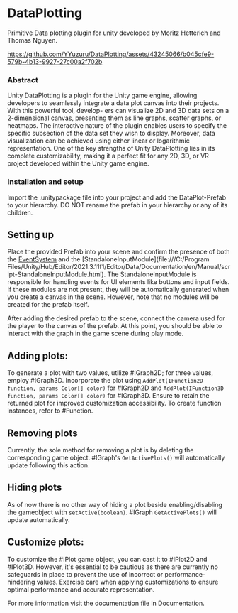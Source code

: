 # DataPlotting
Primitive Data plotting plugin for unity developed by
Moritz Hetterich and Thomas Nguyen.

https://github.com/YYuzuru/DataPlotting/assets/43245066/b045cfe9-579b-4b13-9927-27c00a2f702b

### Abstract
Unity DataPlotting is a plugin for the Unity game
engine, allowing developers to seamlessly integrate a data
plot canvas into their projects. With this powerful tool, develop-
ers can visualize 2D and 3D data sets on a 2-dimensional canvas,
presenting them as line graphs, scatter graphs, or heatmaps.
The interactive nature of the plugin enables users to specify
the specific subsection of the data set they wish to display.
Moreover, data visualization can be achieved using either linear
or logarithmic representation. One of the key strengths of Unity
DataPlotting lies in its complete customizability, making it a
perfect fit for any 2D, 3D, or VR project developed within the
Unity game engine.
### Installation and setup
Import the .unitypackage file into your project and add the DataPlot-Prefab to your hierarchy. DO NOT rename the prefab in your hierarchy or any of its children.
## Setting up
Place the provided Prefab into your scene and confirm the presence of both the [EventSystem](https://docs.unity3d.com/2021.3/Documentation/Manual/EventSystem.html) and the [StandaloneInputModule](file:///C:/Program Files/Unity/Hub/Editor/2021.3.11f1/Editor/Data/Documentation/en/Manual/script-StandaloneInputModule.html). The StandaloneInputModule is responsible for handling events for UI elements like buttons and input fields. If these modules are not present, they will be automatically generated when you create a canvas in the scene. However, note that no modules will be created for the prefab itself.

After adding the desired prefab to the scene, connect the camera used for the player to the canvas of the prefab. At this point, you should be able to interact with the graph in the game scene during play mode. 
## Adding plots:
To generate a plot with two values, utilize #IGraph2D; for three values, employ #IGraph3D. Incorporate the plot using `AddPlot(IFunction2D function, params Color[] color)` for #IGraph2D and `AddPlot(IFunction3D function, params Color[] color)` for #IGraph3D. Ensure to retain the returned plot for improved customization accessibility. To create function instances, refer to #Function.

## Removing plots
  
Currently, the sole method for removing a plot is by deleting the corresponding game object. #IGraph's `GetActivePlots()` will automatically update following this action.
## Hiding plots
As of now there is no other way of hiding a plot beside enabling/disabling the gameobject with `setActive(boolean)`. #IGraph `GetActivePlots()` will update automatically.
## Customize plots:
To customize the #IPlot game object, you can cast it to #IPlot2D and #IPlot3D. However, it's essential to be cautious as there are currently no safeguards in place to prevent the use of incorrect or performance-hindering values. Exercise care when applying customizations to ensure optimal performance and accurate representation.


For more information visit the documentation file in Documentation.

